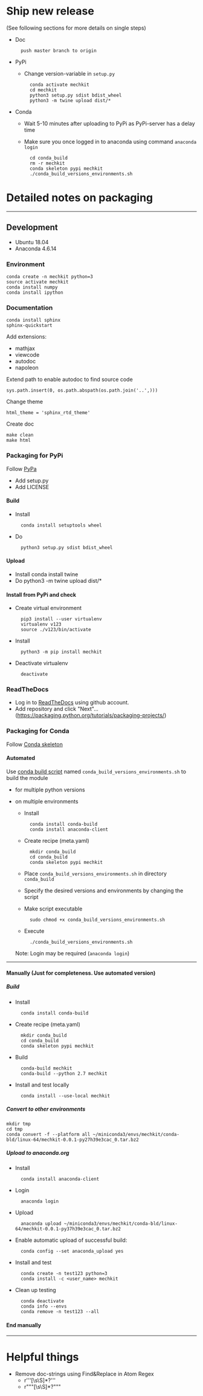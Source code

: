 # Ship new release
(See following sections for more details on single steps)

- Doc

        push master branch to origin

- PyPi

    - Change version-variable in `setup.py`

            conda activate mechkit
            cd mechkit
            python3 setup.py sdist bdist_wheel
            python3 -m twine upload dist/*

- Conda

    - Wait 5-10 minutes after uploading to PyPi as PyPi-server has a delay time
    - Make sure you once logged in to anaconda using command `anaconda login`

            cd conda_build
            rm -r mechkit
            conda skeleton pypi mechkit
            ./conda_build_versions_environments.sh


# Detailed notes on packaging
----------------------------------------------------------------------
## Development

- Ubuntu 18.04
- Anaconda 4.6.14

### Environment
    conda create -n mechkit python=3
    source activate mechkit
    conda install numpy
    conda install ipython

### Documentation
    conda install sphinx
    sphinx-quickstart

Add extensions:
- mathjax
- viewcode
- autodoc
- napoleon

Extend path to enable autodoc to find source code

    sys.path.insert(0, os.path.abspath(os.path.join('..',)))

Change theme

    html_theme = 'sphinx_rtd_theme'

Create doc

    make clean
    make html

### Packaging for PyPi
Follow [PyPa][PyPa]

- Add setup.py
- Add LICENSE

#### Build
- Install

        conda install setuptools wheel

- Do

        python3 setup.py sdist bdist_wheel

#### Upload
- Install
        conda install twine
- Do
        python3 -m twine upload dist/*

#### Install from PyPi and check
- Create virtual environment

        pip3 install --user virtualenv
        virtualenv v123
        source ./v123/bin/activate

- Install

        python3 -m pip install mechkit

- Deactivate virtualenv

        deactivate

### ReadTheDocs

- Log in to [ReadTheDocs](https://readthedocs.org) using github account.
- Add repository and click "Next"...(https://packaging.python.org/tutorials/packaging-projects/)

### Packaging for Conda
Follow [Conda skeleton][conda_skeleton]

#### Automated
Use [conda build script][conda_build_script_url] named `conda_build_versions_environments.sh`
to build the module
- for multiple python versions
- on multiple environments

    - Install

            conda install conda-build
            conda install anaconda-client

    - Create recipe (meta.yaml)

            mkdir conda_build
            cd conda_build
            conda skeleton pypi mechkit

    - Place `conda_build_versions_environments.sh` in directory `conda_build`

    - Specify the desired versions and environments by changing the script

    - Make script executable

            sudo chmod +x conda_build_versions_environments.sh

    - Execute

            ./conda_build_versions_environments.sh

    Note: Login may be required (`anaconda login`)

----------------------------------------------------------------------
#### Manually (Just for completeness. Use automated version)

##### Build

- Install

        conda install conda-build

- Create recipe (meta.yaml)

        mkdir conda_build
        cd conda_build
        conda skeleton pypi mechkit

- Build

        conda-build mechkit
        conda-build --python 2.7 mechkit

- Install and test locally

        conda install --use-local mechkit

##### Convert to other environments

    mkdir tmp
    cd tmp
    conda convert -f --platform all ~/miniconda3/envs/mechkit/conda-bld/linux-64/mechkit-0.0.1-py27h39e3cac_0.tar.bz2

##### Upload to anaconda.org
- Install

        conda install anaconda-client

- Login

        anaconda login

- Upload

        anaconda upload ~/miniconda3/envs/mechkit/conda-bld/linux-64/mechkit-0.0.1-py37h39e3cac_0.tar.bz2

- Enable automatic upload of successful build:

        conda config --set anaconda_upload yes

- Install and test

        conda create -n test123 python=3
        conda install -c <user_name> mechkit

- Clean up testing

        conda deactivate
        conda info --envs
        conda remove -n test123 --all


#### End manually
----------------------------------------------------------------------

[PyPa]: https://packaging.python.org/tutorials/packaging-projects/

[conda_skeleton]: https://docs.conda.io/projects/conda-build/en/latest/user-guide/tutorials/build-pkgs-skeleton.html

[conda_build_script_url]: https://github.com/mcocdawc/chemcoord/blob/ae781f3360691cc1d4a654d5cb4f9dc0694dd7d3/conda.recipe/build_conda_packages.sh



# Helpful things
- Remove doc-strings using Find&Replace in Atom Regex
	- r'''[\s\S]*?'''
    - r"""[\s\S]*?"""

